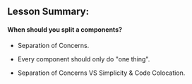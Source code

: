 ## Lesson Summary:

#### When should you split a components?

- Separation of Concerns.

- Every component should only do "one thing".

- Separation of Concerns VS Simplicity & Code Colocation.
